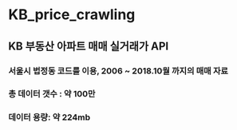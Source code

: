 # KB_price_crawling

## KB 부동산 아파트 매매 실거래가 API

### 서울시 법정동 코드를 이용, 2006 ~ 2018.10월 까지의 매매 자료
### 총 데이터 갯수 : 약 100만
### 데이터 용량: 약 224mb
